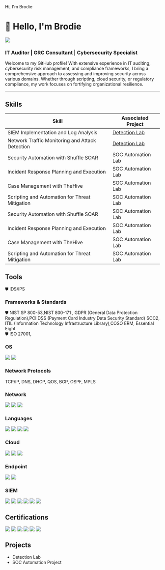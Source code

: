 <!DOCTYPE html>
<html lang="en">
<head>
  <meta charset="UTF-8">
  <meta name="viewport" content="width=device-width, initial-scale=1.0">
  <title>Hi, I'm Brodie Sharpe</title>
  <style>
    /* Animation for fade-in */
    @keyframes fadeIn {
      0% {
        opacity: 0;
        transform: translateY(20px);
      }
      100% {
        opacity: 1;
        transform: translateY(0);
      }
    }

    /* Style for the animated text */
    .wave {
      font-size: 2em;
      font-family: Arial, sans-serif;
      color: #2c3e50;
      display: inline-block;
      animation: fadeIn 1.5s ease-out;
    }

    .wave::after {
      content: "👋";
      animation: waveAnimation 1s infinite alternate;
    }

    @keyframes waveAnimation {
      0% {
        transform: rotate(0deg);
      }
      100% {
        transform: rotate(15deg);
      }
    }
  </style>
</head>
<body>
  <div class="wave">
    Hi, I'm Brodie
  </div>
</body>
</html>









# 👋 Hello, I'm Brodie
<a href="https://www.linkedin.com/in/brodie-sharpe-463349196/"><img src="https://img.shields.io/badge/-LinkedIn-0072b1?&style=for-the-badge&logo=linkedin&logoColor=white" /></a>

### IT Auditor | GRC Consultant | Cybersecurity Specialist

Welcome to my GitHub profile! With extensive experience in IT auditing, cybersecurity risk management, and compliance frameworks, I bring a comprehensive approach to assessing and improving security across various domains. Whether through scripting, cloud security, or regulatory compliance, my work focuses on fortifying organizational resilience.

---

## Skills

| Skill                                         | Associated Project         |
|-----------------------------------------------|----------------------------|
| SIEM Implementation and Log Analysis          | <a href="https://google.com">Detection Lab</a>|
| Network Traffic Monitoring and Attack Detection | <a href="https://google.com">Detection Lab</a>|
| Security Automation with Shuffle SOAR         | SOC Automation Lab|
| Incident Response Planning and Execution      | SOC Automation Lab|
| Case Management with TheHive                  | SOC Automation Lab|
| Scripting and Automation for Threat Mitigation | SOC Automation Lab|
| Security Automation with Shuffle SOAR         | SOC Automation Lab|
| Incident Response Planning and Execution      | SOC Automation Lab|
| Case Management with TheHive                  | SOC Automation Lab|
| Scripting and Automation for Threat Mitigation | SOC Automation Lab|


## Tools
⛊ IDS/IPS

### Frameworks & Standards 
⛊ NIST SP 800-53,NIST 800-171 , GDPR (General Data Protection Regulation),PCI DSS (Payment Card Industry Data Security Standard) 
SOC2, ITIL (Information Technology Infrastructure Library),COSO ERM, Essential Eight  
⛊ ISO 27001, 

### OS 
<div>
    <img src="https://img.shields.io/badge/-Windows-0078D6?&style=for-the-badge&logo=windows&logoColor=white" />
    <img src="https://img.shields.io/badge/-Linux-FCC624?&style=for-the-badge&logo=linux&logoColor=black" />
  
</div>


### Network Protocols 
TCP/IP, DNS, DHCP, QOS, BGP, OSPF, MPLS

### Network
<div>
    <img src="https://img.shields.io/badge/-Wireshark-1679A7?&style=for-the-badge&logo=Wireshark&logoColor=white" />
    <img src="https://img.shields.io/badge/-Suricata-EF3B2D?&style=for-the-badge&logo=Suricata&logoColor=white" />
    <img src="https://img.shields.io/badge/-Zeek-777BB4?&style=for-the-badge&logo=Zeek&logoColor=white" />
</div>

### Languages
<div>
    <img src="https://img.shields.io/badge/-Python-4B275F?&style=for-the-badge&logo=python&logoColor=white" />
    <img src="https://img.shields.io/badge/-SQL-0078D4?&style=for-the-badge&logo=sqlite&logoColor=white" />
    <img src="https://img.shields.io/badge/-Bash-4EAA25?&style=for-the-badge&logo=gnu-bash&logoColor=white" />
    <img src="https://img.shields.io/badge/-PowerShell-5391FE?&style=for-the-badge&logo=powershell&logoColor=white" />



</div>

### Cloud 
<div>
    <img src="https://img.shields.io/badge/-Azure-00A4EF?&style=for-the-badge&logo=microsoftazure&logoColor=white" />
    <img src="https://img.shields.io/badge/-AWS-FF9900?&style=for-the-badge&logo=amazonaws&logoColor=white" />
    <img src="https://img.shields.io/badge/-GCP-4285F4?&style=for-the-badge&logo=googlecloud&logoColor=white" />
  
</div>


### Endpoint
<div>
    <img src="https://img.shields.io/badge/-Microsoft_Defender_for_Endpoint-00A4EF?&style=for-the-badge&logo=Microsoft&logoColor=white" />
    <img src="https://img.shields.io/badge/-Velociraptor-4B275F?&style=for-the-badge&logo=Velociraptor&logoColor=white" />
</div>

### SIEM
<div>
    <img src="https://img.shields.io/badge/-Microsoft_Sentinel-0078D4?&style=for-the-badge&logo=Microsoft&logoColor=white" />
    <img src="https://img.shields.io/badge/-Splunk-000000?&style=for-the-badge&logo=Splunk&logoColor=white" />
  <img src="https://img.shields.io/badge/-IBM_QRadar-1F4E79?&style=for-the-badge&logo=ibm&logoColor=white" />
  <img src="https://img.shields.io/badge/-Elastic-005571?&style=for-the-badge&logo=Elastic&logoColor=white" />
  <img src="https://img.shields.io/badge/-SolarWinds_Security_Event_Manager-FF9A00?&style=for-the-badge&logo=SolarWinds&logoColor=white" />
 <img src="https://img.shields.io/badge/-LogRhythm_SIEM-0072C6?&style=for-the-badge&logo=LogRhythm&logoColor=white" />

</div>

## Certifications

<div>
<img src="https://img.shields.io/badge/-CISM-006400?&style=for-the-badge&logo=ISACA&logoColor=white" />
<img src="https://img.shields.io/badge/-CISSP-006400?&style=for-the-badge&logo=ISC2&logoColor=white" />
<img src="https://img.shields.io/badge/-CISA-FF0000?&style=for-the-badge&logo=ISACA&logoColor=white" />
<img src="https://img.shields.io/badge/-Security%2B-FF0000?&style=for-the-badge&logo=CompTIA&logoColor=white" />
<img src="https://img.shields.io/badge/-CEH-5A5A5A?&style=for-the-badge&logo=hackaday&logoColor=white" />
<img src="https://img.shields.io/badge/-CRISC-FF9A00?&style=for-the-badge&logo=security&logoColor=white" />



</div>




## Projects
- Detection Lab
- SOC Automation Project

